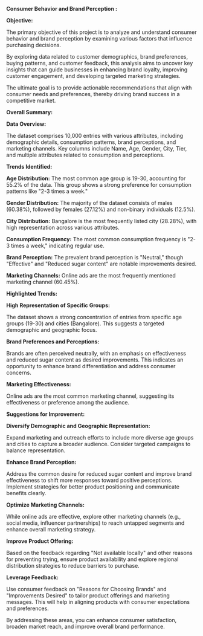 **Consumer Behavior and Brand Perception :**

**Objective:**

The primary objective of this project is to analyze and understand consumer behavior and brand perception by examining various factors that influence purchasing decisions. 

By exploring data related to customer demographics, brand preferences, buying patterns, and customer feedback, this analysis aims to uncover key insights that can guide businesses in enhancing brand loyalty, improving customer engagement, and developing targeted marketing strategies. 

The ultimate goal is to provide actionable recommendations that align with consumer needs and preferences, thereby driving brand success in a competitive market.

**Overall Summary:** 

**Data Overview:**

The dataset comprises 10,000 entries with various attributes, including demographic details, consumption patterns, brand perceptions, and marketing channels.
Key columns include Name, Age, Gender, City, Tier, and multiple attributes related to consumption and perceptions.

**Trends Identified:**

**Age Distribution:** The most common age group is 19-30, accounting for 55.2% of the data. This group shows a strong preference for consumption patterns like "2-3 times a week."

**Gender Distribution:** The majority of the dataset consists of males (60.38%), followed by females (27.12%) and non-binary individuals (12.5%).

**City Distribution:** Bangalore is the most frequently listed city (28.28%), with high representation across various attributes.

**Consumption Frequency:** The most common consumption frequency is "2-3 times a week," indicating regular use.

**Brand Perception:** The prevalent brand perception is "Neutral," though "Effective" and "Reduced sugar content" are notable improvements desired.

**Marketing Channels:** Online ads are the most frequently mentioned marketing channel (60.45%).

**Highlighted Trends:**

**High Representation of Specific Groups:**

The dataset shows a strong concentration of entries from specific age groups (19-30) and cities (Bangalore). This suggests a targeted demographic and geographic focus.

**Brand Preferences and Perceptions:**

Brands are often perceived neutrally, with an emphasis on effectiveness and reduced sugar content as desired improvements. This indicates an opportunity to enhance brand differentiation and address consumer concerns.

**Marketing Effectiveness:**

Online ads are the most common marketing channel, suggesting its effectiveness or preference among the audience.

**Suggestions for Improvement:**

**Diversify Demographic and Geographic Representation:**

Expand marketing and outreach efforts to include more diverse age groups and cities to capture a broader audience. Consider targeted campaigns to balance representation.

**Enhance Brand Perception:**

Address the common desire for reduced sugar content and improve brand effectiveness to shift more responses toward positive perceptions. Implement strategies for better product positioning and communicate benefits clearly.

**Optimize Marketing Channels:**

While online ads are effective, explore other marketing channels (e.g., social media, influencer partnerships) to reach untapped segments and enhance overall marketing strategy.

**Improve Product Offering:**

Based on the feedback regarding "Not available locally" and other reasons for preventing trying, ensure product availability and explore regional distribution strategies to reduce barriers to purchase.

**Leverage Feedback:**

Use consumer feedback on "Reasons for Choosing Brands" and "Improvements Desired" to tailor product offerings and marketing messages. This will help in aligning products with consumer expectations and preferences.

By addressing these areas, you can enhance consumer satisfaction, broaden market reach, and improve overall brand performance.
